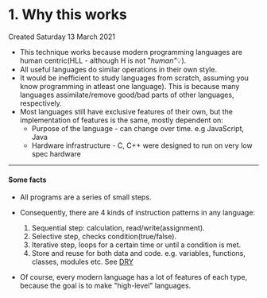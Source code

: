 # 1. Why this works
Created Saturday 13 March 2021


* This technique works because modern programming languages are human centric(HLL - although H is not "*human"*💡️). 
* All useful languages do similar operations in their own style.
* It would be inefficient to study languages from scratch, assuming you know programming in atleast one language). This is because many languages assimilate/remove good/bad parts of other languages, respectively.
* Most languages still have exclusive features of their own, but the implementation of features is the same, mostly dependent on:
	* Purpose of the language - can change over time. e.g JavaScript, Java
	* Hardware infrastructure - C, C++ were designed to run on very low spec hardware



*****


#### Some facts

* All programs are a series of small steps.
* Consequently, there are 4 kinds of instruction patterns in any language:
	1. Sequential step: calculation, read/write(assignment).
	2. Selective step, checks condition(true/false).
	3. Iterative step, loops for a certain time or until a condition is met.
	4. Store and reuse for both data and code. e.g. variables, functions, classes, modules etc. See [DRY](https://en.wikipedia.org/wiki/Don%27t_repeat_yourself)



* Of course, every modern language has a lot of features of each type, because the goal is to make "high-level" languages.


